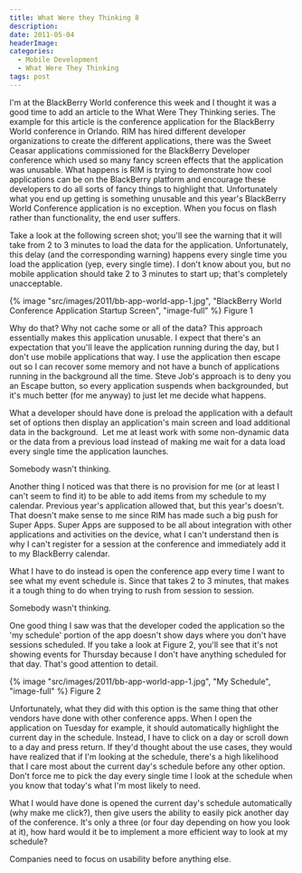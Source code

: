 ```yaml
---
title: What Were they Thinking 8
description: 
date: 2011-05-04
headerImage: 
categories: 
  - Mobile Development
  - What Were They Thinking
tags: post
---
```


I'm at the BlackBerry World conference this week and I thought it was a good time to add an article to the What Were They Thinking series. The example for this article is the conference application for the BlackBerry World conference in Orlando. RIM has hired different developer organizations to create the different applications, there was the Sweet Ceasar applications commissioned for the BlackBerry Developer conference which used so many fancy screen effects that the application was unusable. What happens is RIM is trying to demonstrate how cool applications can be on the BlackBerry platform and encourage these developers to do all sorts of fancy things to highlight that. Unfortunately what you end up getting is something unusable and this year's BlackBerry World Conference application is no exception. When you focus on flash rather than functionality, the end user suffers.

Take a look at the following screen shot; you'll see the warning that it will take from 2 to 3 minutes to load the data for the application. Unfortunately, this delay (and the corresponding warning) happens every single time you load the application (yep, every single time). I don't know about you, but no mobile application should take 2 to 3 minutes to start up; that's completely unacceptable.

{% image "src/images/2011/bb-app-world-app-1.jpg", "BlackBerry World Conference Application Startup Screen", "image-full" %}
Figure 1

Why do that? Why not cache some or all of the data? This approach essentially makes this application unusable. I expect that there's an expectation that you'll leave the application running during the day, but I don't use mobile applications that way. I use the application then escape out so I can recover some memory and not have a bunch of applications running in the background all the time. Steve Job's approach is to deny you an Escape button, so every application suspends when backgrounded, but it's much better (for me anyway) to just let me decide what happens. 

What a developer should have done is preload the application with a default set of options then display an application's main screen and load additional data in the background.  Let me at least work with some non-dynamic data or the data from a previous load instead of making me wait for a data load every single time the application launches.

Somebody wasn't thinking.

Another thing I noticed was that there is no provision for me (or at least I can't seem to find it) to be able to add items from my schedule to my calendar. Previous year's application allowed that, but this year's doesn't. That doesn't make sense to me since RIM has made such a big push for Super Apps. Super Apps are supposed to be all about integration with other applications and activities on the device, what I can't understand then is why I can't register for a session at the conference and immediately add it to my BlackBerry calendar.

What I have to do instead is open the conference app every time I want to see what my event schedule is. Since that takes 2 to 3 minutes, that makes it a tough thing to do when trying to rush from session to session. 

Somebody wasn't thinking.

One good thing I saw was that the developer coded the application so the 'my schedule' portion of the app doesn't show days where you don't have sessions scheduled. If you take a look at Figure 2, you'll see that it's not showing events for Thursday because I don't have anything scheduled for that day. That's good attention to detail.

{% image "src/images/2011/bb-app-world-app-1.jpg", "My Schedule", "image-full" %}
Figure 2

Unfortunately, what they did with this option is the same thing that other vendors have done with other conference apps. When I open the application on Tuesday for example, it should automatically highlight the current day in the schedule. Instead, I have to click on a day or scroll down to a day and press return. If they'd thought about the use cases, they would have realized that if I'm looking at the schedule, there's a high likelihood that I care most about the current day's schedule before any other option.  Don't force me to pick the day every single time I look at the schedule when you know that today's what I'm most likely to need.

What I would have done is opened the current day's schedule automatically (why make me click?), then give users the ability to easily pick another day of the conference. It's only a three (or four day depending on how you look at it), how hard would it be to implement a more efficient way to look at my schedule?

Companies need to focus on usability before anything else.